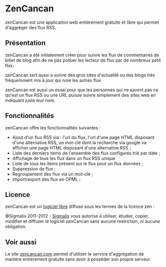 # ZenCancan

zenCancan est une application web entièrement gratuite et libre qui permet d'aggréger des flux RSS.


## Présentation
zenCancan a été initialement créer pour suivre les flux de commentaires de billet de blog
afin de ne pas polluer les lecteur de flux par de nombreux petit flux.

zenCancan sert aussi a suivre des gros sites d'actualité ou des blogs très fréquemment mis
à jour qui noie les autres flux.

zenCancan est aussi un essai pour que les personnes qui ne savent pas ce qu'est un flux RSS 
ou une URL puisse suivre simplement des sites web en indiquant juste leur nom.

## Fonctionnalités

zenCancan offre les fonctionnalités suivantes :

* Ajout d'un flux RSS via : l'url du flux, l'url d'une page HTML disposant d'une alternative RSS, un mot-clé dont
la recherche via google va afficher une page HTML disposant d'une alternative RSS ;
* Liste des derniers items de l'ensemble des flux configurés trié par date ;
* Affichage de tous les flux dans un flux RSS unique
* Liste de tous les items présent sur le flux pour un flux données ;
* Suppression de flux ;
* Regroupement des flux via un mot-clé ;
* Import/export des flux en OPML ;


## Licence
zenCancan est un [logiciel libre](http://fr.wikipedia.org/wiki/Logiciel_libre)  diffusé sous les termes de la licence zen :

&copy;Sigmalis 2011-2012 - [Sigmalis](http://www.sigmalis.com)
vous autorise à utiliser, étudier, copier, modifier et diffuser le logiciel zenCancan 
sans aucune restriction, ni aucune obligation.

## Voir aussi
Le site [zencancan.com](http://zencancan.com) permet d'utiliser le service d'aggrégation
 de manière entièrement gratuite 
sans avoir à posséder son propre serveur.
